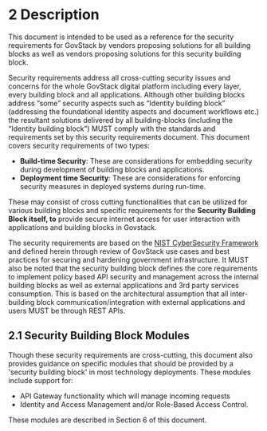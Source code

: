 # 2 Description

This document is intended to be used as a reference for the security requirements for GovStack by vendors proposing solutions for all building blocks as well as vendors proposing solutions for this security building block.

Security requirements address all cross-cutting security issues and concerns for the whole GovStack digital platform including every layer, every building block and all applications. Although other building blocks address “some” security aspects such as “Identity building block” (addressing the foundational identity aspects and document workflows etc.) the resultant solutions delivered by all building-blocks (including the “Identity building block”) MUST comply with the standards and requirements set by this security requirements document. This document covers security requirements of two types:

* **Build-time Security**: These are considerations for embedding security during development of building blocks and applications.
* **Deployment time Security**: These are considerations for enforcing security measures in deployed systems during run-time.

These may consist of cross cutting functionalities that can be utilized for various building blocks and specific requirements for the **Security Building Block itself, to** provide secure internet access for user interaction with applications and building blocks in Govstack.

The security requirements are based on the [NIST CyberSecurity Framework](https://www.nist.gov/cyberframework/getting-started) and defined herein through review of GovStack use cases and best practices for securing and hardening government infrastructure. It MUST also be noted that the security building block defines the core requirements to implement policy based API security and management across the internal building blocks as well as external applications and 3rd party services consumption. This is based on the architectural assumption that all inter-building block communication/integration with external applications and users MUST be through REST APIs.



## 2.1 Security Building Block Modules

Though these security requirements are cross-cutting, this document also provides guidance on specific modules that should be provided by a 'security building block' in most technology deployments. These modules include support for:

* API Gateway functionality which will manage incoming requests&#x20;
* Identity and Access Management and/or Role-Based Access Control.&#x20;

These modules are described in Section 6 of this document.
